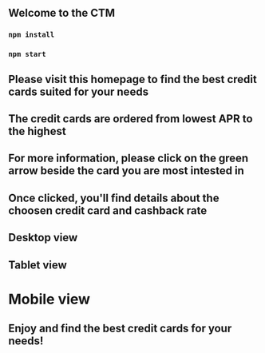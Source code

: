 ## Welcome to the CTM

### `npm install`

### `npm start`

## Please visit this homepage to find the best credit cards suited for your needs

## The credit cards are ordered from lowest APR to the highest

## For more information, please click on the green arrow beside the card you are most intested in

## Once clicked, you'll find details about the choosen credit card and cashback rate

## Desktop view

## Tablet view

# Mobile view

## Enjoy and find the best credit cards for your needs!
